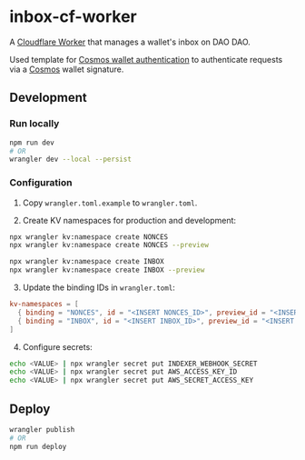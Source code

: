 # inbox-cf-worker

A [Cloudflare Worker](https://workers.cloudflare.com/) that manages a wallet's
inbox on DAO DAO.

Used template for [Cosmos wallet
authentication](https://github.com/NoahSaso/cloudflare-worker-cosmos-auth) to
authenticate requests via a [Cosmos](https://cosmos.network) wallet signature.

## Development

### Run locally

```sh
npm run dev
# OR
wrangler dev --local --persist
```

### Configuration

1. Copy `wrangler.toml.example` to `wrangler.toml`.

2. Create KV namespaces for production and development:

```sh
npx wrangler kv:namespace create NONCES
npx wrangler kv:namespace create NONCES --preview

npx wrangler kv:namespace create INBOX
npx wrangler kv:namespace create INBOX --preview
```

3. Update the binding IDs in `wrangler.toml`:

```toml
kv-namespaces = [
  { binding = "NONCES", id = "<INSERT NONCES_ID>", preview_id = "<INSERT NONCES_PREVIEW_ID>" },
  { binding = "INBOX", id = "<INSERT INBOX_ID>", preview_id = "<INSERT INBOX_PREVIEW_ID>" },
]
```

4. Configure secrets:

```sh
echo <VALUE> | npx wrangler secret put INDEXER_WEBHOOK_SECRET
echo <VALUE> | npx wrangler secret put AWS_ACCESS_KEY_ID
echo <VALUE> | npx wrangler secret put AWS_SECRET_ACCESS_KEY
```

## Deploy

```sh
wrangler publish
# OR
npm run deploy
```
